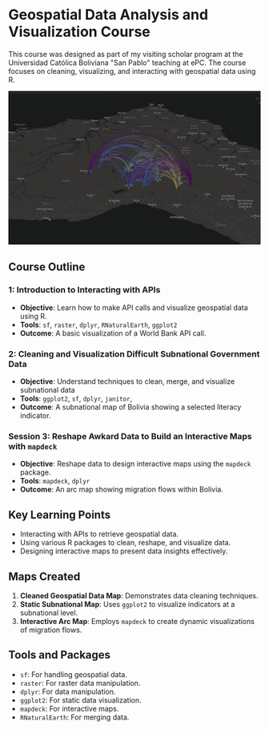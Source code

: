 # Geospatial Data Analysis and Visualization Course

This course was designed as part of my visiting scholar program at the Universidad Católica Boliviana "San Pablo" teaching at ePC. The course focuses on cleaning, visualizing, and interacting with geospatial data using R.

![Course Screenshot](map.png)

## Course Outline

### 1: Introduction to Interacting with APIs
- **Objective**: Learn how to make API calls and visualize geospatial data using R.
- **Tools**: `sf`, `raster`, `dplyr`, `RNaturalEarth`, `ggplot2`
- **Outcome**: A basic visualization of a World Bank API call.

### 2: Cleaning and Visualization Difficult Subnational Government Data
- **Objective**: Understand techniques to clean, merge, and visualize subnational data
- **Tools**: `ggplot2`, `sf`, `dplyr`, `janitor`, 
- **Outcome**: A subnational map of Bolivia showing a selected literacy indicator.

### Session 3: Reshape Awkard Data to Build an Interactive Maps with `mapdeck`
- **Objective**: Reshape data to design interactive maps using the `mapdeck` package.
- **Tools**: `mapdeck`, `dplyr`
- **Outcome**: An arc map showing migration flows within Bolivia.

## Key Learning Points
- Interacting with APIs to retrieve geospatial data.
- Using various R packages to clean, reshape, and visualize data.
- Designing interactive maps to present data insights effectively.

## Maps Created
1. **Cleaned Geospatial Data Map**: Demonstrates data cleaning techniques.
2. **Static Subnational Map**: Uses `ggplot2` to visualize indicators at a subnational level.
3. **Interactive Arc Map**: Employs `mapdeck` to create dynamic visualizations of migration flows.

## Tools and Packages
- `sf`: For handling geospatial data.
- `raster`: For raster data manipulation.
- `dplyr`: For data manipulation.
- `ggplot2`: For static data visualization.
- `mapdeck`: For interactive maps.
- `RNaturalEarth`: For merging data.
